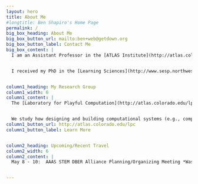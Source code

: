 ```yaml
---
layout: hero
title: About Me
#longtitle: Ben Shapiro's Home Page
permalink: /
big_box_heading: About Me
big_box_button_url: mailto:ben+web@getdown.org
big_box_button_label: Contact Me
big_box_content: |
  I am an Assistant Professor in the [ATLAS Institute](http://atlas.colorado.edu), the [Department of Computer Science](http://www.colorado.edu/cs/), and (by courtesy) the [School of Education](http://www.colorado.edu/education/) and the [Department of Information Science](http://www.colorado.edu/cmci/academics/information-science) at the [University of Colorado *Boulder*](http://colorado.edu/).


  I received my PhD in the [Learning Sciences](http://www.sesp.northwestern.edu/learning-sciences) from Northwestern University, and was a postdoctoral fellow in the [Games+Learning+Society](http://gameslearningsociety.org/) center at the [Wisconsin Institutes for Discovery](http://wid.wisc.edu/) at the [University of Wisconsin, Madison](http://wisc.edu/). I was an Independent Studies major at the [University of California, San Diego](http://ucsd.edu/), where I was a member of the [Distributed Cognition and Human-Computer Interaction](http://hci.ucsd.edu/) lab. 


column1_heading: My Research Group
column1_width: 6
column1_content: |
  The [Laboratory for Playful Computation](http://atlas.colorado.edu/lpc) creates  [playful](http://codingconduct.cc/Paideia-as-Paidia) and [constructionist](http://llk.media.mit.edu/courses/readings/Papert-Big-Idea.pdf) learning environments.


  We study how designing and building computational systems (e.g., computer music systems) can empower young people to learn through  pursuing  personal interests. To do so, we create new technologies for learning and investigate how people, including students and teachers, use them to learn together.
column1_button_url: http://atlas.colorado.edu/lpc
column1_button_label: Learn More


column2_heading: Upcoming/Recent Travel
column2_width: 6
column2_content: |
  May 8 - 10:  AAAS STEM DBER Alliance Planning/Organizing Meeting *Washginton, D.C.*


---
```

